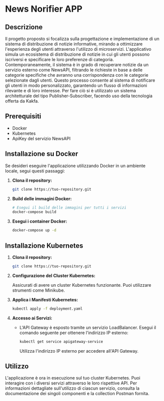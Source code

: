 # News Norifier APP

## Descrizione

Il progetto proposto si focalizza sulla progettazione e implementazione di un sistema di distribuzione di notizie informative, mirando a ottimizzare l'esperienza degli utenti attraverso l'utilizzo di microservizi.
L'applicativo simula un ecosistema di distribuzione di notizie in cui gli utenti possono iscriversi e specificare le loro preferenze di categoria. Contemporaneamente, il sistema è in grado di recuperare notizie da un servizio esterno come NewsAPI, filtrando le richieste in base a delle categorie specifiche che avranno una corrispondenza con le categorie selezionate dagli utenti. Questo processo consente al sistema di notificare gli utenti in modo personalizzato, garantendo un flusso di informazioni rilevante e di loro interesse. Per fare ciò si è utilizzato un sistema architetturale del tipo Publisher-Subscriber, facendo uso della tecnologia offerta da Kakfa.

## Prerequisiti
- Docker
- Kubernetes
- ApiKey del servizio NewsAPI

## Installazione su Docker

Se desideri eseguire l'applicazione utilizzando Docker in un ambiente locale, segui questi passaggi:

1. **Clona il repository:**

    ```bash
    git clone https://tuo-repository.git
    ```

2. **Build delle immagini Docker:**

    ```bash
    # Esegui il build delle immagini per tutti i servizi
    docker-compose build
    ```

3. **Esegui i container Docker:**

    ```bash
    docker-compose up -d
    ```

## Installazione Kubernetes

1. **Clona il repository:**

   ```bash
   git clone https://tuo-repository.git
   ```

2. **Configurazione del Cluster Kubernetes:**

   Assicurati di avere un cluster Kubernetes funzionante. Puoi utilizzare strumenti come Minikube.

3. **Applica i Manifesti Kubernetes:**

   ```bash
   kubectl apply -f deployment.yaml
   ```

4. **Accesso ai Servizi:**

   - L'API Gateway è esposto tramite un servizio LoadBalancer. Esegui il comando seguente per ottenere l'indirizzo IP esterno:

     ```bash
     kubectl get service apigateway-service
     ```

     Utilizza l'indirizzo IP esterno per accedere all'API Gateway.

## Utilizzo

L'applicazione è ora in esecuzione sul tuo cluster Kubernetes. Puoi interagire con i diversi servizi attraverso le loro rispettive API. Per informazioni dettagliate sull'utilizzo di ciascun servizio, consulta la documentazione dei singoli componenti e la collection Postman fornita.
